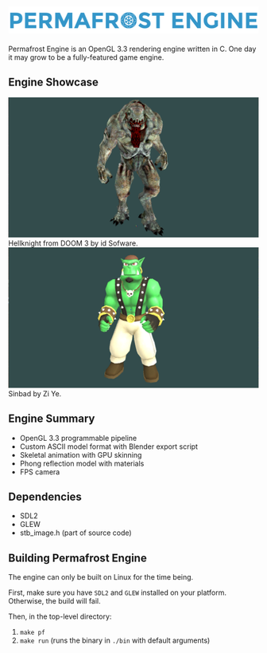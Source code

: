 ## ![Logo](docs/images/logo.png) ##

Permafrost Engine is an OpenGL 3.3 rendering engine written in C. One day it may
grow to be a fully-featured game engine.

## Engine Showcase ##

![Hellknight](docs/images/hellknight.gif)
Hellknight from DOOM 3 by id Sofware.
![Sinbad](docs/images/sinbad.gif)
Sinbad by Zi Ye.

## Engine Summary ##

* OpenGL 3.3 programmable pipeline
* Custom ASCII model format with Blender export script
* Skeletal animation with GPU skinning
* Phong reflection model with materials
* FPS camera

## Dependencies ##

* SDL2
* GLEW
* stb_image.h (part of source code)

## Building Permafrost Engine ##

The engine can only be built on Linux for the time being.

First, make sure you have `SDL2` and `GLEW` installed on your platform. Otherwise, 
the build will fail.

Then, in the top-level directory:

1. `make pf`
2. `make run` (runs the binary in `./bin` with default arguments)

